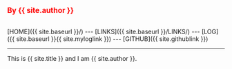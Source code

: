 ---
---
<span style="color:red; font-weight:bold; font-size:larger;">By {{ site.author }}</span>
<br><br>

[HOME]({{ site.baseurl }}/) --- 
[LINKS]({{ site.baseurl }}/LINKS/) --- 
[LOG]({{ site.baseurl }}{{ site.myloglink }}) --- 
[GITHUB]({{ site.githublink }})
<br>
<hr>
This is {{ site.title }} and I am {{ site.author }}.
<br><br>
